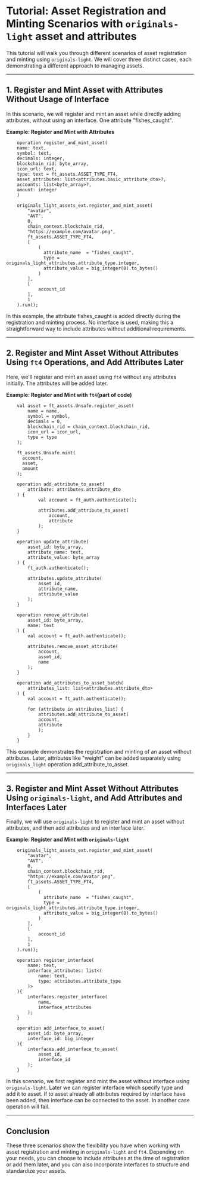 
# Tutorial: Asset Registration and Minting Scenarios with `originals-light` asset and attributes

This tutorial will walk you through different scenarios of asset registration and minting using `originals-light`. We will cover three distinct cases, each demonstrating a different approach to managing assets.

---

## 1. Register and Mint Asset with Attributes Without Usage of Interface

In this scenario, we will register and mint an asset while directly adding attributes, without using an interface. One attribute "fishes_caught".

**Example: Register and Mint with Attributes**


```rell
    operation register_and_mint_asset(
    name: text,
    symbol: text,
    decimals: integer,
    blockchain_rid: byte_array,
    icon_url: text,
    type: text = ft_assets.ASSET_TYPE_FT4,
    asset_attributes: list<attributes.basic_attribute_dto>?,
    accounts: list<byte_array>?,
    amount: integer
    )
```


```rell
    originals_light_assets_ext.register_and_mint_asset(
        "avatar",
        "AVT",
        0,
        chain_context.blockchain_rid,
        "https://example.com/avatar.png",
        ft_assets.ASSET_TYPE_FT4,
        [
            (
              attribute_name  = "fishes_caught",
              type = originals_light_attributes.attribute_type.integer,
              attribute_value = big_integer(0).to_bytes()
            )
        ],
        [
            account_id
        ],
        1
    ).run();
```

In this example, the attribute fishes_caught is added directly during the registration and minting process. No interface is used, making this a straightforward way to include attributes without additional requirements.

---

## 2. Register and Mint Asset Without Attributes Using `ft4` Operations, and Add Attributes Later

Here, we'll register and mint an asset using `ft4` without any attributes initially. The attributes will be added later.

**Example: Register and Mint with `ft4`(part of code)**

```rell
    val asset = ft_assets.Unsafe.register_asset(
        name = name,
        symbol = symbol,
        decimals = 0,
        blockchain_rid = chain_context.blockchain_rid,
        icon_url = icon_url,
        type = type
    );

    ft_assets.Unsafe.mint(
      account,
      asset,
      amount
    );

```

```rell
    operation add_attribute_to_asset(
        attribute: attributes.attribute_dto
    ) {
            val account = ft_auth.authenticate();

            attributes.add_attribute_to_asset(
                account,
                attribute
            );
    }

    operation update_attribute(
        asset_id: byte_array,
        attribute_name: text,
        attribute_value: byte_array
    ) {
        ft_auth.authenticate();

        attributes.update_attribute(
            asset_id,
            attribute_name,
            attribute_value
        );
    }

    operation remove_attribute(
        asset_id: byte_array,
        name: text
    ) {
        val account = ft_auth.authenticate();
        
        attributes.remove_asset_attribute(
            account,
            asset_id,
            name
        );
    }

    operation add_attributes_to_asset_batch(
        attributes_list: list<attributes.attribute_dto>
    ) {
        val account = ft_auth.authenticate();

        for (attribute in attributes_list) {
            attributes.add_attribute_to_asset(
            account,
            attribute
            );
        }
    }

```

This example demonstrates the registration and minting of an asset without attributes. Later, attributes like "weight" can be added separately using `originals_light` operation add_attribute_to_asset.

---

## 3. Register and Mint Asset Without Attributes Using `originals-light`, and Add Attributes and Interfaces Later

Finally, we will use `originals-light` to register and mint an asset without attributes, and then add attributes and an interface later.

**Example: Register and Mint with `originals-light`**

```rell
    originals_light_assets_ext.register_and_mint_asset(
        "avatar",
        "AVT",
        0,
        chain_context.blockchain_rid,
        "https://example.com/avatar.png",
        ft_assets.ASSET_TYPE_FT4,
        [
            (
              attribute_name  = "fishes_caught",
              type = originals_light_attributes.attribute_type.integer,
              attribute_value = big_integer(0).to_bytes()
            )
        ],
        [
            account_id
        ],
        1
    ).run();
```

```rell
    operation register_interface(
        name: text,
        interface_attributes: list<(
            name: text,
            type: attributes.attribute_type
        )>
    ){
        interfaces.register_interface(
            name,
            interface_attributes
        );
    }

    operation add_interface_to_asset(
        asset_id: byte_array,
        interface_id: big_integer
    ){
        interfaces.add_interface_to_asset(
            asset_id,
            interface_id
        );
    }
```


In this scenario, we first register and mint the asset without interface using `originals-light`. Later we can register interface which specify type and add it to asset. 
If to asset already all attributes required by interface have been added, then interface can be connected to the asset. In another case operation will fail.

---

## Conclusion

These three scenarios show the flexibility you have when working with asset registration and minting in `originals-light` and `ft4`. Depending on your needs, you can choose to include attributes at the time of registration or add them later, and you can also incorporate interfaces to structure and standardize your assets.